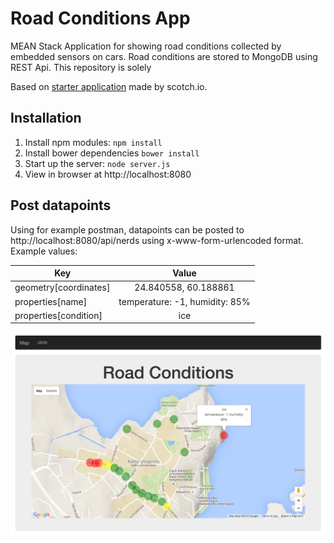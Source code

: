 # Road Conditions App

MEAN Stack Application for showing road conditions collected by embedded sensors on cars. Road conditions are stored to MongoDB using REST Api. This repository is solely 

Based on [starter application](https://github.com/scotch-io/starter-node-angular) made by scotch.io.

## Installation
1. Install npm modules: `npm install`
2. Install bower dependencies `bower install`
3. Start up the server: `node server.js`
4. View in browser at http://localhost:8080

## Post datapoints
Using for example postman, datapoints can be posted to http://localhost:8080/api/nerds using x-www-form-urlencoded format.
Example values:

| Key                 | Value                         |   
|---------------------|:-----------------------------:|
|geometry[coordinates]| 24.840558, 60.188861          |
|properties[name]     | temperature: -1, humidity: 85%|
|properties[condition]| ice                           |

![Alt text](Screen_Shot.png)
